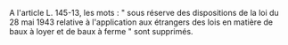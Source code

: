   
A l'article L. 145-13, les mots : " sous réserve des dispositions de la loi du 28 mai 1943 relative à l'application aux étrangers des lois en matière de baux à loyer et de baux à ferme " sont supprimés.  

  
